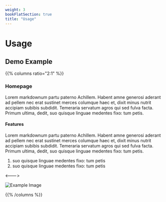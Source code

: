 ```yaml
---
weight: 3
bookFlatSection: true
title: "Usage"
---
```


# Usage

## Demo Example

{{% columns ratio="2:1" %}}

### Homepage

Lorem markdownum partu paterno Achillem. Habent amne generosi aderant ad pellem nec erat sustinet merces columque haec et, dixit minus nutrit accipiam subibis subdidit. Temeraria servatum agros qui sed fulva facta. Primum ultima, dedit, suo quisque linguae medentes fixo: tum petis.

#### Features 

Lorem markdownum partu paterno Achillem. Habent amne generosi aderant ad pellem nec erat sustinet merces columque haec et, dixit minus nutrit accipiam subibis subdidit. Temeraria servatum agros qui sed fulva facta. Primum ultima, dedit, suo quisque linguae medentes fixo: tum petis.

1. suo quisque linguae medentes fixo: tum petis
2. suo quisque linguae medentes fixo: tum petis

<--->

![Example Image](/usage/image.png)

{{% /columns %}}